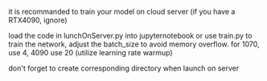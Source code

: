 it is recommanded to train your model on cloud server (if you have a RTX4090, ignore) 

load the code in lunchOnServer.py into jupyternotebook or use train.py to train the network, adjust the batch_size to avoid memory overflow. for 1070, use 4, 4090 use 20 (utilize learning rate warmup)

don't forget to create corresponding directory when launch on server
